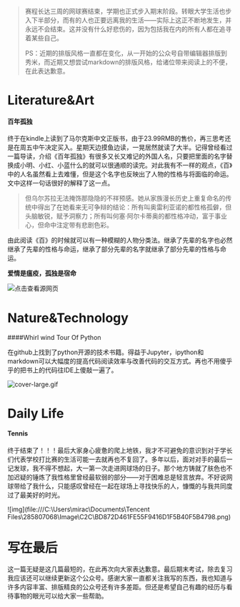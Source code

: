 > 赛程长达三周的网球赛结束，学期也正式步入期末阶段。转眼大学生活也步入下半部分，而有的人也正要远离我的生活——实际上这正不断地发生，并永远不会结束。这并没有什么好悲伤的，因为包括我在内的所有人都在追寻着某些自己。
>
> PS：近期的排版风格一直都在变化，从一开始的公众号自带编辑器排版到秀米，而近期又想尝试markdown的排版风格，给诸位带来阅读上的不便，在此表达歉意。

# Literature&Art

#### 百年孤独

终于在kindle上读到了马尔克斯中文正版书，由于23.99RMB的售价，再三思考还是在周五中午决定买入。星期天边摸鱼边读，一晃居然就读了大半。记得曾经看过一篇导读，介绍《百年孤独》有很多又长又难记的外国人名，只要把里面的名字替换成小明、小红、小蓝什么的就可以很通顺的读完。对此我有不一样的观点，《百》中的人名虽然看上去难懂，但是这个名字也反映出了人物的性格与将面临的命运。文中这样一句话很好的解释了这一点。

> 但乌尔苏拉无法掩饰那隐隐的不祥预感。她从家族漫长历史上重复命名的传统中得出了在她看来无可争辩的结论：所有叫奥雷利亚诺的都性格孤僻，但头脑敏锐，赋予洞察力；所有叫何塞·阿尔卡蒂奥的都性格冲动，富于事业心，但命中注定带有悲剧色彩。

由此阅读《百》的时候就可以有一种模糊的人物分类法。继承了先辈的名字也必然继承了先辈的性格与命运，继承了部分先辈的名字就继承了部分先辈的性格与命运。

**爱情是瘟疫，孤独是宿命**

![点击查看源网页](https://timgsa.baidu.com/timg?image&quality=80&size=b9999_10000&sec=1528053653257&di=9e3c7a6ada3ac5ce2381e5ba3c5a895c&imgtype=0&src=http%3A%2F%2Fimg.mp.itc.cn%2Fupload%2F20170726%2F0fcbe99103704283b422c9f526744843_th.jpg)

# Nature&Technology

####Whirl wind Tour Of Python

在github上找到了python开源的技术书籍。得益于Jupyter，ipython和markdown可以大幅度的提高代码阅读效率与改善代码的交互方式。再也不用傻乎乎的把书上的代码往IDE上傻敲一遍了。

![cover-large.gif](https://github.com/jakevdp/WhirlwindTourOfPython/blob/master/fig/cover-large.gif?raw=true)



# Daily Life

#### Tennis

终于结束了！！！最后大家身心疲惫的爬上地铁，我才不可避免的意识到对于学长们代表学校打比赛的生活可能一去就再也不复回了。多年以后，面对对手的最后一记发球，我不得不想起，大一第一次走进网球场的日子。那个地方铸就了肤色也不加迟疑的锤炼了我性格里曾经最软弱的部分——对于困难总是轻言放弃。不好说网球带给了我什么，只能感叹曾经在一起在球场上寻找快乐的人，慷慨的与我共同度过了最美好的时光。

![img](file:///C:\Users\mirac\Documents\Tencent Files\285807068\Image\C2C\BD872D461FE55F9416D1F5B40F5B4798.png) 



# 写在最后

这一篇无疑是这几篇最短的，在此再次向大家表达歉意。最后期末考试，除去复习我应该还可以继续更新这个公众号。感谢大家一直都关注我写的东西，我也知道与许多内容丰富、排版精良的公众号还有许多差距。但还是希望自己有趣的经历与看待事物的眼光可以给大家一些帮助。